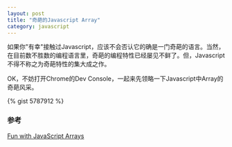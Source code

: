 ```yaml
---
layout: post
title: "奇葩的Javascript Array"
category: javascript
---
```


如果你"有幸"接触过Javascript，应该不会否认它的确是一门奇葩的语言。当然，在目前数不胜数的编程语言里，奇葩的编程特性已经屡见不鲜了。但，Javascript不得不称之为奇葩特性的集大成之作。

OK，不妨打开Chrome的Dev Console，一起来先领略一下Javascript中Array的奇葩风采。

{% gist 5787912 %}

### 参考

[Fun with JavaScript Arrays](http://blog.mikota.cz/2013/06/fun-with-javascript-arrays.html)
